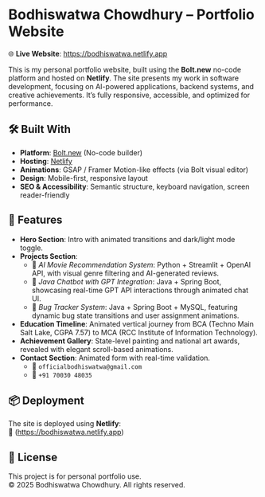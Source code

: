 # Bodhiswatwa Chowdhury – Portfolio Website

🌐 **Live Website**: https://bodhiswatwa.netlify.app

This is my personal portfolio website, built using the **Bolt.new** no-code platform and hosted on **Netlify**. The site presents my work in software development, focusing on AI-powered applications, backend systems, and creative achievements. It’s fully responsive, accessible, and optimized for performance.

## 🛠 Built With

- **Platform**: [Bolt.new](https://bolt.new) (No-code builder)
- **Hosting**: [Netlify](https://netlify.com)
- **Animations**: GSAP / Framer Motion-like effects (via Bolt visual editor)
- **Design**: Mobile-first, responsive layout
- **SEO & Accessibility**: Semantic structure, keyboard navigation, screen reader-friendly

## 🎨 Features

- **Hero Section**: Intro with animated transitions and dark/light mode toggle.
- **Projects Section**:
  - 🧠 *AI Movie Recommendation System*: Python + Streamlit + OpenAI API, with visual genre filtering and AI-generated reviews.
  - 💬 *Java Chatbot with GPT Integration*: Java + Spring Boot, showcasing real-time GPT API interactions through animated chat UI.
  - 🐞 *Bug Tracker System*: Java + Spring Boot + MySQL, featuring dynamic bug state transitions and user assignment animations.
- **Education Timeline**: Animated vertical journey from BCA (Techno Main Salt Lake, CGPA 7.57) to MCA (RCC Institute of Information Technology).
- **Achievement Gallery**: State-level painting and national art awards, revealed with elegant scroll-based animations.
- **Contact Section**: Animated form with real-time validation.  
  - 📧 `officialbodhiswatwa@gmail.com`  
  - 📱 `+91 70030 48035`

## 📦 Deployment

The site is deployed using **Netlify**:  
🔗 (https://bodhiswatwa.netlify.app)

## 📄 License

This project is for personal portfolio use.  
© 2025 Bodhiswatwa Chowdhury. All rights reserved.
